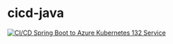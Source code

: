 # cicd-java

[![CI/CD Spring Boot to Azure Kubernetes  132 Service](https://github.com/eggboy/cicd-java/actions/workflows/maven.yml/badge.svg)](https://github.com/eggboy/cicd-java/actions/workflows/maven.yml)
